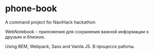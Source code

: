 # phone-book
A command project for NaviHack hackathon

WebNotebook - приложения для сохранения важной информации о друзьях и близких.

Using BEM, Webpack, Sass and Vanila JS. В процессе работы.
